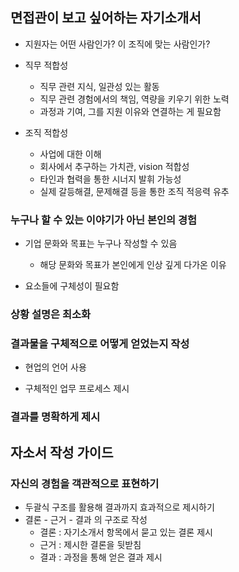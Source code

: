 ## 면접관이 보고 싶어하는 자기소개서

- 지원자는 어떤 사람인가? 이 조직에 맞는 사람인가?
- 직무 적합성

  - 직무 관련 지식, 일관성 있는 활동
  - 직무 관련 경험에서의 책임, 역량을 키우기 위한 노력
  - 과정과 기여, 그를 지원 이유와 연결하는 게 필요함

- 조직 적합성

  - 사업에 대한 이해
  - 회사에서 추구하는 가치관, vision 적합성
  - 타인과 협력을 통한 시너지 발휘 가능성
  - 실제 갈등해결, 문제해결 등을 통한 조직 적응력 유추

### 누구나 할 수 있는 이야기가 아닌 본인의 경험

- 기업 문화와 목표는 누구나 작성할 수 있음

  - 해당 문화와 목표가 본인에게 인상 깊게 다가온 이유

- 요소들에 구체성이 필요함

### 상황 설명은 최소화

### 결과물을 구체적으로 어떻게 얻었는지 작성

- 현업의 언어 사용

- 구체적인 업무 프로세스 제시

### 결과를 명확하게 제시

## 자소서 작성 가이드

### 자신의 경험을 객관적으로 표현하기

- 두괄식 구조를 활용해 결과까지 효과적으로 제시하기
- 결론 - 근거 - 결과 의 구조로 작성
  - 결론 : 자기소개서 항목에서 묻고 있는 결론 제시
  - 근거 : 제시한 결론을 뒷받침
  - 결과 : 과정을 통해 얻은 결과 제시
